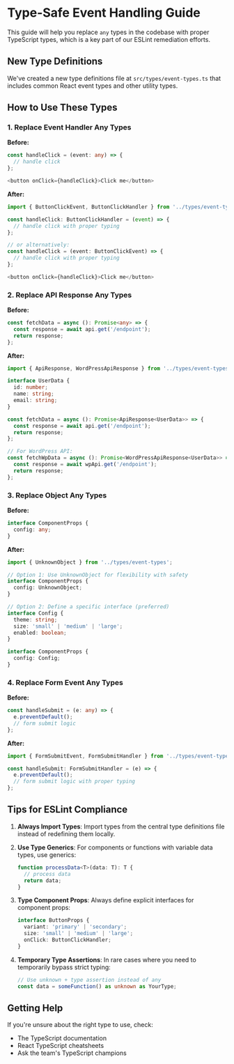 # Type-Safe Event Handling Guide

This guide will help you replace `any` types in the codebase with proper TypeScript types, which is a key part of our ESLint remediation efforts.

## New Type Definitions 

We've created a new type definitions file at `src/types/event-types.ts` that includes common React event types and other utility types.

## How to Use These Types

### 1. Replace Event Handler Any Types

**Before:**
```typescript
const handleClick = (event: any) => {
  // handle click
};

<button onClick={handleClick}>Click me</button>
```

**After:**
```typescript
import { ButtonClickEvent, ButtonClickHandler } from '../types/event-types';

const handleClick: ButtonClickHandler = (event) => {
  // handle click with proper typing
};

// or alternatively:
const handleClick = (event: ButtonClickEvent) => {
  // handle click with proper typing
};

<button onClick={handleClick}>Click me</button>
```

### 2. Replace API Response Any Types

**Before:**
```typescript
const fetchData = async (): Promise<any> => {
  const response = await api.get('/endpoint');
  return response;
};
```

**After:**
```typescript
import { ApiResponse, WordPressApiResponse } from '../types/event-types';

interface UserData {
  id: number;
  name: string;
  email: string;
}

const fetchData = async (): Promise<ApiResponse<UserData>> => {
  const response = await api.get('/endpoint');
  return response;
};

// For WordPress API:
const fetchWpData = async (): Promise<WordPressApiResponse<UserData>> => {
  const response = await wpApi.get('/endpoint');
  return response;
};
```

### 3. Replace Object Any Types

**Before:**
```typescript
interface ComponentProps {
  config: any;
}
```

**After:**
```typescript
import { UnknownObject } from '../types/event-types';

// Option 1: Use UnknownObject for flexibility with safety
interface ComponentProps {
  config: UnknownObject;
}

// Option 2: Define a specific interface (preferred)
interface Config {
  theme: string;
  size: 'small' | 'medium' | 'large';
  enabled: boolean;
}

interface ComponentProps {
  config: Config;
}
```

### 4. Replace Form Event Any Types

**Before:**
```typescript
const handleSubmit = (e: any) => {
  e.preventDefault();
  // form submit logic
};
```

**After:**
```typescript
import { FormSubmitEvent, FormSubmitHandler } from '../types/event-types';

const handleSubmit: FormSubmitHandler = (e) => {
  e.preventDefault();
  // form submit logic with proper typing
};
```

## Tips for ESLint Compliance

1. **Always Import Types**: Import types from the central type definitions file instead of redefining them locally.

2. **Use Type Generics**: For components or functions with variable data types, use generics:
   ```typescript
   function processData<T>(data: T): T {
     // process data
     return data;
   }
   ```

3. **Type Component Props**: Always define explicit interfaces for component props:
   ```typescript
   interface ButtonProps {
     variant: 'primary' | 'secondary';
     size: 'small' | 'medium' | 'large';
     onClick: ButtonClickHandler;
   }
   ```

4. **Temporary Type Assertions**: In rare cases where you need to temporarily bypass strict typing:
   ```typescript
   // Use unknown + type assertion instead of any
   const data = someFunction() as unknown as YourType;
   ```

## Getting Help

If you're unsure about the right type to use, check:
- The TypeScript documentation
- React TypeScript cheatsheets
- Ask the team's TypeScript champions 